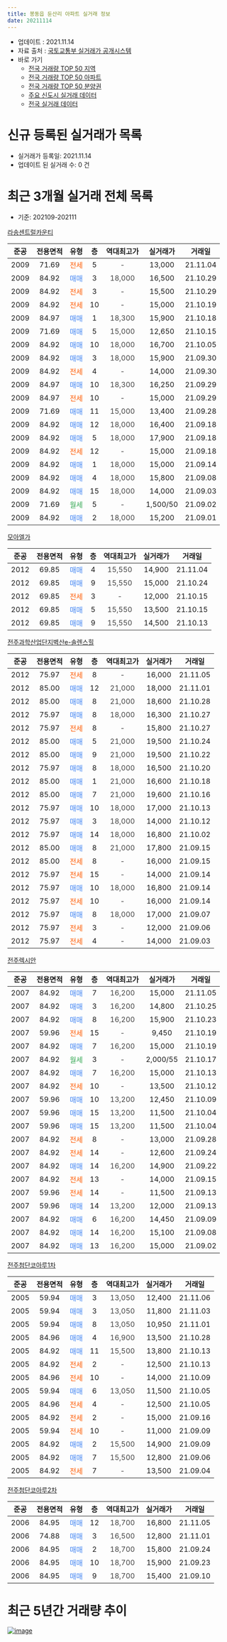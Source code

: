 ```yaml
---
title: 봉동읍 둔산리 아파트 실거래 정보
date: 20211114
---
```


* 업데이트 : 2021.11.14
* 자료 출처 : [국토교통부 실거래가 공개시스템](http://rt.molit.go.kr)
* 바로 가기
    * [전국 거래량 TOP 50 지역](https://apt-info.github.io/apt-trade-info/tr)
    * [전국 거래량 TOP 50 아파트](https://apt-info.github.io/apt-trade-info/ta)
    * [전국 거래량 TOP 50 분양권](https://apt-info.github.io/apt-trade-info/tb)
    * [주요 신도시 실거래 데이터](https://apt-info.github.io/apt-trade-info/newtown)
    * [전국 실거래 데이터](https://apt-info.github.io/apt-trade-info/all)



<script async src="https://pagead2.googlesyndication.com/pagead/js/adsbygoogle.js"></script>
<!-- 기본광고 -->
<ins class="adsbygoogle"
     style="display:block"
     data-ad-client="ca-pub-1142216861245946"
     data-ad-slot="4805727019"
     data-ad-format="auto"
     data-full-width-responsive="true"></ins>
<script>
     (adsbygoogle = window.adsbygoogle || []).push({});
</script>


# 신규 등록된 실거래가 목록

* 실거래가 등록일: 2021.11.14
* 업데이트 된 실거래 수: 0 건




<script async src="https://pagead2.googlesyndication.com/pagead/js/adsbygoogle.js"></script>
<!-- 기본광고 -->
<ins class="adsbygoogle"
     style="display:block"
     data-ad-client="ca-pub-1142216861245946"
     data-ad-slot="4805727019"
     data-ad-format="auto"
     data-full-width-responsive="true"></ins>
<script>
     (adsbygoogle = window.adsbygoogle || []).push({});
</script>


# 최근 3개월 실거래 전체 목록
* 기준: 202109-202111


[라송센트럴카운티](https://search.naver.com/search.naver?query=%EB%9D%BC%EC%86%A1%EC%84%BC%ED%8A%B8%EB%9F%B4%EC%B9%B4%EC%9A%B4%ED%8B%B0)

|준공|전용면적|유형|층|역대최고가|실거래가|거래일|
|:---:|:---:|:---:|:---:|:---:|:---:|:---:|
|2009|71.69|<span style="color:#FF5A00">전세</span>|5|<span style="color:#444444">-</span>|13,000|21.11.04|
|2009|84.92|<span style="color:#4285F3">매매</span>|3|<span style="color:#444444">18,000</span>|16,500|21.10.29|
|2009|84.92|<span style="color:#FF5A00">전세</span>|3|<span style="color:#444444">-</span>|15,500|21.10.29|
|2009|84.92|<span style="color:#FF5A00">전세</span>|10|<span style="color:#444444">-</span>|15,000|21.10.19|
|2009|84.97|<span style="color:#4285F3">매매</span>|1|<span style="color:#444444">18,300</span>|15,900|21.10.18|
|2009|71.69|<span style="color:#4285F3">매매</span>|5|<span style="color:#444444">15,000</span>|12,650|21.10.15|
|2009|84.92|<span style="color:#4285F3">매매</span>|10|<span style="color:#444444">18,000</span>|16,700|21.10.05|
|2009|84.92|<span style="color:#4285F3">매매</span>|3|<span style="color:#444444">18,000</span>|15,900|21.09.30|
|2009|84.92|<span style="color:#FF5A00">전세</span>|4|<span style="color:#444444">-</span>|14,000|21.09.30|
|2009|84.97|<span style="color:#4285F3">매매</span>|10|<span style="color:#444444">18,300</span>|16,250|21.09.29|
|2009|84.97|<span style="color:#FF5A00">전세</span>|10|<span style="color:#444444">-</span>|15,000|21.09.29|
|2009|71.69|<span style="color:#4285F3">매매</span>|11|<span style="color:#444444">15,000</span>|13,400|21.09.28|
|2009|84.92|<span style="color:#4285F3">매매</span>|12|<span style="color:#444444">18,000</span>|16,400|21.09.18|
|2009|84.92|<span style="color:#4285F3">매매</span>|5|<span style="color:#444444">18,000</span>|17,900|21.09.18|
|2009|84.92|<span style="color:#FF5A00">전세</span>|12|<span style="color:#444444">-</span>|15,000|21.09.18|
|2009|84.92|<span style="color:#4285F3">매매</span>|1|<span style="color:#444444">18,000</span>|15,000|21.09.14|
|2009|84.92|<span style="color:#4285F3">매매</span>|4|<span style="color:#444444">18,000</span>|15,800|21.09.08|
|2009|84.92|<span style="color:#4285F3">매매</span>|15|<span style="color:#444444">18,000</span>|14,000|21.09.03|
|2009|71.69|<span style="color:#34A853">월세</span>|5|<span style="color:#444444">-</span>|1,500/50|21.09.02|
|2009|84.92|<span style="color:#4285F3">매매</span>|2|<span style="color:#444444">18,000</span>|15,200|21.09.01|

[모아엘가](https://search.naver.com/search.naver?query=%EB%AA%A8%EC%95%84%EC%97%98%EA%B0%80)

|준공|전용면적|유형|층|역대최고가|실거래가|거래일|
|:---:|:---:|:---:|:---:|:---:|:---:|:---:|
|2012|69.85|<span style="color:#4285F3">매매</span>|4|<span style="color:#444444">15,550</span>|14,900|21.11.04|
|2012|69.85|<span style="color:#4285F3">매매</span>|9|<span style="color:#444444">15,550</span>|15,000|21.10.24|
|2012|69.85|<span style="color:#FF5A00">전세</span>|3|<span style="color:#444444">-</span>|12,000|21.10.15|
|2012|69.85|<span style="color:#4285F3">매매</span>|5|<span style="color:#444444">15,550</span>|13,500|21.10.15|
|2012|69.85|<span style="color:#4285F3">매매</span>|9|<span style="color:#444444">15,550</span>|14,500|21.10.13|

[전주과학산업단지벽산e-솔렌스힐](https://search.naver.com/search.naver?query=%EC%A0%84%EC%A3%BC%EA%B3%BC%ED%95%99%EC%82%B0%EC%97%85%EB%8B%A8%EC%A7%80%EB%B2%BD%EC%82%B0e-%EC%86%94%EB%A0%8C%EC%8A%A4%ED%9E%90)

|준공|전용면적|유형|층|역대최고가|실거래가|거래일|
|:---:|:---:|:---:|:---:|:---:|:---:|:---:|
|2012|75.97|<span style="color:#FF5A00">전세</span>|8|<span style="color:#444444">-</span>|16,000|21.11.05|
|2012|85.00|<span style="color:#4285F3">매매</span>|12|<span style="color:#444444">21,000</span>|18,000|21.11.01|
|2012|85.00|<span style="color:#4285F3">매매</span>|8|<span style="color:#444444">21,000</span>|18,600|21.10.28|
|2012|75.97|<span style="color:#4285F3">매매</span>|8|<span style="color:#444444">18,000</span>|16,300|21.10.27|
|2012|75.97|<span style="color:#FF5A00">전세</span>|8|<span style="color:#444444">-</span>|15,800|21.10.27|
|2012|85.00|<span style="color:#4285F3">매매</span>|5|<span style="color:#444444">21,000</span>|19,500|21.10.24|
|2012|85.00|<span style="color:#4285F3">매매</span>|9|<span style="color:#444444">21,000</span>|19,500|21.10.22|
|2012|75.97|<span style="color:#4285F3">매매</span>|8|<span style="color:#444444">18,000</span>|16,500|21.10.20|
|2012|85.00|<span style="color:#4285F3">매매</span>|1|<span style="color:#444444">21,000</span>|16,600|21.10.18|
|2012|85.00|<span style="color:#4285F3">매매</span>|7|<span style="color:#444444">21,000</span>|19,600|21.10.16|
|2012|75.97|<span style="color:#4285F3">매매</span>|10|<span style="color:#444444">18,000</span>|17,000|21.10.13|
|2012|75.97|<span style="color:#4285F3">매매</span>|3|<span style="color:#444444">18,000</span>|14,000|21.10.12|
|2012|75.97|<span style="color:#4285F3">매매</span>|14|<span style="color:#444444">18,000</span>|16,800|21.10.02|
|2012|85.00|<span style="color:#4285F3">매매</span>|8|<span style="color:#444444">21,000</span>|17,800|21.09.15|
|2012|85.00|<span style="color:#FF5A00">전세</span>|8|<span style="color:#444444">-</span>|16,000|21.09.15|
|2012|75.97|<span style="color:#FF5A00">전세</span>|15|<span style="color:#444444">-</span>|14,000|21.09.14|
|2012|75.97|<span style="color:#4285F3">매매</span>|10|<span style="color:#444444">18,000</span>|16,800|21.09.14|
|2012|75.97|<span style="color:#FF5A00">전세</span>|10|<span style="color:#444444">-</span>|16,000|21.09.14|
|2012|75.97|<span style="color:#4285F3">매매</span>|8|<span style="color:#444444">18,000</span>|17,000|21.09.07|
|2012|75.97|<span style="color:#FF5A00">전세</span>|3|<span style="color:#444444">-</span>|12,000|21.09.06|
|2012|75.97|<span style="color:#FF5A00">전세</span>|4|<span style="color:#444444">-</span>|14,000|21.09.03|


<script async src="https://pagead2.googlesyndication.com/pagead/js/adsbygoogle.js"></script>
<!-- 기본광고 -->
<ins class="adsbygoogle"
     style="display:block"
     data-ad-client="ca-pub-1142216861245946"
     data-ad-slot="4805727019"
     data-ad-format="auto"
     data-full-width-responsive="true"></ins>
<script>
     (adsbygoogle = window.adsbygoogle || []).push({});
</script>


[전주렉시안](https://search.naver.com/search.naver?query=%EC%A0%84%EC%A3%BC%EB%A0%89%EC%8B%9C%EC%95%88)

|준공|전용면적|유형|층|역대최고가|실거래가|거래일|
|:---:|:---:|:---:|:---:|:---:|:---:|:---:|
|2007|84.92|<span style="color:#4285F3">매매</span>|7|<span style="color:#444444">16,200</span>|15,000|21.11.05|
|2007|84.92|<span style="color:#4285F3">매매</span>|3|<span style="color:#444444">16,200</span>|14,800|21.10.25|
|2007|84.92|<span style="color:#4285F3">매매</span>|8|<span style="color:#444444">16,200</span>|15,900|21.10.23|
|2007|59.96|<span style="color:#FF5A00">전세</span>|15|<span style="color:#444444">-</span>|9,450|21.10.19|
|2007|84.92|<span style="color:#4285F3">매매</span>|7|<span style="color:#444444">16,200</span>|15,000|21.10.19|
|2007|84.92|<span style="color:#34A853">월세</span>|3|<span style="color:#444444">-</span>|2,000/55|21.10.17|
|2007|84.92|<span style="color:#4285F3">매매</span>|7|<span style="color:#444444">16,200</span>|15,000|21.10.13|
|2007|84.92|<span style="color:#FF5A00">전세</span>|10|<span style="color:#444444">-</span>|13,500|21.10.12|
|2007|59.96|<span style="color:#4285F3">매매</span>|10|<span style="color:#444444">13,200</span>|12,450|21.10.09|
|2007|59.96|<span style="color:#4285F3">매매</span>|15|<span style="color:#444444">13,200</span>|11,500|21.10.04|
|2007|59.96|<span style="color:#4285F3">매매</span>|15|<span style="color:#444444">13,200</span>|11,500|21.10.04|
|2007|84.92|<span style="color:#FF5A00">전세</span>|8|<span style="color:#444444">-</span>|13,000|21.09.28|
|2007|84.92|<span style="color:#FF5A00">전세</span>|14|<span style="color:#444444">-</span>|12,600|21.09.24|
|2007|84.92|<span style="color:#4285F3">매매</span>|14|<span style="color:#444444">16,200</span>|14,900|21.09.22|
|2007|84.92|<span style="color:#FF5A00">전세</span>|13|<span style="color:#444444">-</span>|14,000|21.09.15|
|2007|59.96|<span style="color:#FF5A00">전세</span>|14|<span style="color:#444444">-</span>|11,500|21.09.13|
|2007|59.96|<span style="color:#4285F3">매매</span>|14|<span style="color:#444444">13,200</span>|12,000|21.09.13|
|2007|84.92|<span style="color:#4285F3">매매</span>|6|<span style="color:#444444">16,200</span>|14,450|21.09.09|
|2007|84.92|<span style="color:#4285F3">매매</span>|14|<span style="color:#444444">16,200</span>|15,100|21.09.08|
|2007|84.92|<span style="color:#4285F3">매매</span>|13|<span style="color:#444444">16,200</span>|15,000|21.09.02|

[전주첨단코아루1차](https://search.naver.com/search.naver?query=%EC%A0%84%EC%A3%BC%EC%B2%A8%EB%8B%A8%EC%BD%94%EC%95%84%EB%A3%A81%EC%B0%A8)

|준공|전용면적|유형|층|역대최고가|실거래가|거래일|
|:---:|:---:|:---:|:---:|:---:|:---:|:---:|
|2005|59.94|<span style="color:#4285F3">매매</span>|3|<span style="color:#444444">13,050</span>|12,400|21.11.06|
|2005|59.94|<span style="color:#4285F3">매매</span>|3|<span style="color:#444444">13,050</span>|11,800|21.11.03|
|2005|59.94|<span style="color:#4285F3">매매</span>|8|<span style="color:#444444">13,050</span>|10,950|21.11.01|
|2005|84.96|<span style="color:#4285F3">매매</span>|4|<span style="color:#444444">16,900</span>|13,500|21.10.28|
|2005|84.92|<span style="color:#4285F3">매매</span>|11|<span style="color:#444444">15,500</span>|13,800|21.10.13|
|2005|84.92|<span style="color:#FF5A00">전세</span>|2|<span style="color:#444444">-</span>|12,500|21.10.13|
|2005|84.96|<span style="color:#FF5A00">전세</span>|10|<span style="color:#444444">-</span>|14,000|21.10.09|
|2005|59.94|<span style="color:#4285F3">매매</span>|6|<span style="color:#444444">13,050</span>|11,500|21.10.05|
|2005|84.96|<span style="color:#FF5A00">전세</span>|4|<span style="color:#444444">-</span>|12,500|21.10.05|
|2005|84.92|<span style="color:#FF5A00">전세</span>|2|<span style="color:#444444">-</span>|15,000|21.09.16|
|2005|59.94|<span style="color:#FF5A00">전세</span>|10|<span style="color:#444444">-</span>|11,000|21.09.09|
|2005|84.92|<span style="color:#4285F3">매매</span>|2|<span style="color:#444444">15,500</span>|14,900|21.09.09|
|2005|84.92|<span style="color:#4285F3">매매</span>|7|<span style="color:#444444">15,500</span>|12,800|21.09.06|
|2005|84.92|<span style="color:#FF5A00">전세</span>|7|<span style="color:#444444">-</span>|13,500|21.09.04|

[전주첨단코아루2차](https://search.naver.com/search.naver?query=%EC%A0%84%EC%A3%BC%EC%B2%A8%EB%8B%A8%EC%BD%94%EC%95%84%EB%A3%A82%EC%B0%A8)

|준공|전용면적|유형|층|역대최고가|실거래가|거래일|
|:---:|:---:|:---:|:---:|:---:|:---:|:---:|
|2006|84.95|<span style="color:#4285F3">매매</span>|12|<span style="color:#444444">18,700</span>|16,800|21.11.05|
|2006|74.88|<span style="color:#4285F3">매매</span>|3|<span style="color:#444444">16,500</span>|12,800|21.11.01|
|2006|84.95|<span style="color:#4285F3">매매</span>|2|<span style="color:#444444">18,700</span>|15,800|21.09.24|
|2006|84.95|<span style="color:#4285F3">매매</span>|10|<span style="color:#444444">18,700</span>|15,900|21.09.23|
|2006|84.95|<span style="color:#4285F3">매매</span>|9|<span style="color:#444444">18,700</span>|15,400|21.09.10|



<script async src="https://pagead2.googlesyndication.com/pagead/js/adsbygoogle.js"></script>
<!-- 기본광고 -->
<ins class="adsbygoogle"
     style="display:block"
     data-ad-client="ca-pub-1142216861245946"
     data-ad-slot="4805727019"
     data-ad-format="auto"
     data-full-width-responsive="true"></ins>
<script>
     (adsbygoogle = window.adsbygoogle || []).push({});
</script>


# 최근 5년간 거래량 추이


<div style="width:100%;">
    <canvas id="deal_progress" height="200"></canvas>
</div>

<script>
new Chart(document.getElementById("deal_progress"), {
    type: 'line',
    data: {
        labels: ['16.01','16.02','16.03','16.04','16.05','16.06','16.07','16.08','16.09','16.10','16.11','16.12','17.01','17.02','17.03','17.04','17.05','17.06','17.07','17.08','17.09','17.10','17.11','17.12','18.01','18.02','18.03','18.04','18.05','18.06','18.07','18.08','18.09','18.10','18.11','18.12','19.01','19.02','19.03','19.04','19.05','19.06','19.07','19.08','19.09','19.10','19.11','19.12','20.01','20.02','20.03','20.04','20.05','20.06','20.07','20.08','20.09','20.10','20.11','20.12','21.01','21.02','21.03','21.04','21.05','21.06','21.07','21.08','21.09','21.10','21.11'],
        datasets: [{
            label: '매매/분양권',
            data: [24,18,34,25,22,22,22,20,28,33,22,39,22,27,31,34,13,16,27,18,24,27,24,25,22,21,24,15,16,22,10,12,14,16,15,8,18,14,17,12,13,11,13,13,11,26,23,18,14,15,17,31,20,21,24,16,24,16,28,35,38,29,43,52,43,88,48,28,22,27,8],
            borderColor: "rgba(66, 133, 243, 1)",
            backgroundColor: "rgba(66, 133, 243, 0.05)",
            borderWidth: 1,
            pointRadius: 0,
            fill: false,
            lineTension: 0
        },{
            label: '전/월세',
            data: [11,10,9,8,8,7,10,5,6,10,5,9,10,8,10,16,12,5,4,7,4,9,6,10,14,16,11,5,10,7,10,9,9,9,11,13,13,15,15,6,10,8,16,8,9,9,10,10,13,24,11,14,8,6,10,8,5,4,6,5,13,5,7,12,20,14,13,13,16,10,2],
            borderColor: "rgba(255, 90, 0, 1)",
            backgroundColor: "rgba(255, 90, 0, 0.05)",
            borderWidth: 1,
            pointRadius: 0,
            fill: false,
            lineTension: 0
        },{
            label: '합계',
            data: [35,28,43,33,30,29,32,25,34,43,27,48,32,35,41,50,25,21,31,25,28,36,30,35,36,37,35,20,26,29,20,21,23,25,26,21,31,29,32,18,23,19,29,21,20,35,33,28,27,39,28,45,28,27,34,24,29,20,34,40,51,34,50,64,63,102,61,41,38,37,10],
            borderColor: "rgba(0, 0, 0, 1)",
            backgroundColor: "rgba(0, 0, 0, 0.03)",
            borderWidth: 0.1,
            pointRadius: 0,
            fill: true,
            lineTension: 0
        }
        ]
    },
    options: {
        responsive: true,
        title: {
            display: false
        },
        tooltips: {
            mode: 'index',
            intersect: false
        },
        hover: {
            mode: 'nearest',
            intersect: true
        },
        scales: {
            xAxes: [{
                display: true,
                scaleLabel: {
                    display: true,
                    labelString: '년/월'
                }
            }],
            yAxes: [{
                display: true,
                ticks: {
                    suggestedMin: 0,
                },
                scaleLabel: {
                    display: true,
                    labelString: '실거래 수'
                }
            }]
        }
    }
});

</script>


[![image](https://apt-info.github.io/images/2020-01-03-apt-trade-info/1024x500.png)](https://play.google.com/store/apps/details?id=com.aptinfo.apttradeinfo)

